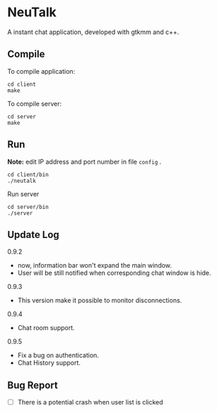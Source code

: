# NeuTalk

A instant chat application, developed with gtkmm and c++. 

## Compile

To compile application:

```
cd client
make
```

To compile server:

```
cd server
make
```

## Run

**Note:** edit IP address and port number in file  `config` .

```
cd client/bin
./neutalk
```

Run server

```
cd server/bin
./server
```

## Update Log
0.9.2
- now, information bar won't expand the main window.
- User will be still notified when corresponding chat window is hide.

0.9.3
- This version make it possible to monitor disconnections.

0.9.4
- Chat room support.

0.9.5
- Fix a bug on authentication.
- Chat History support. 

## Bug Report
- [ ] There is a potential crash when user list is clicked